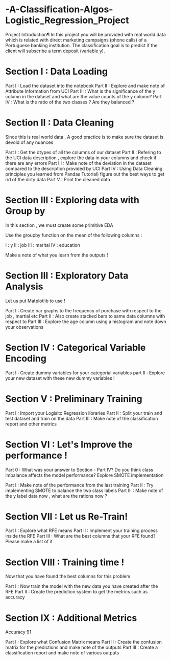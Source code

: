 # -A-Classification-Algos-Logistic_Regression_Project
Project Introduction¶ In this project you will be provided with real world data which is related with direct marketing campaigns (phone calls) of a Portuguese banking institution.  The classification goal is to predict if the client will subscribe a term deposit (variable y).

# Section I : Data Loading

Part I : Load the dataset into the notebook
Part II : Explore and make note of Attribute Information from UCI
Part III : What is the significance of the y column in the dataset and what are the value counts of the y column?
Part IV : What is the ratio of the two classes ? Are they balanced ?

# Section II : Data Cleaning

Since this is real world data , A good practice is to make sure the dataset is devoid of any nuances

Part I : Get the dtypes of all the columns of our dataset
Part II : Refering to the UCI data description , explore the data in your columns and check if there are any errors
Part III : Make note of the deviation in the dataset compared to the description provided by UCI
Part IV : Using Data Cleaning principles you learned from Pandas Tutorial) figure out the best ways to get rid of the dirty data Part V : Print the cleaned data

# Section III : Exploring data with Group by

In this section , we must create some primitive EDA

Use the groupby function on the mean of the following columns :

I : y
II : job
III : marital
IV : education

Make a note of what you learn from the outputs !

# Section III : Exploratory Data Analysis 

Let us put Matplotlib to use !

Part I : Create bar graphs to the frequency of purchase with respect to the job , martial etc
Part II : Also create stacked bars to same data columns with respect to
Part III : Explore the age column using a histogram and note down your observations

# Section IV : Categorical Variable Encoding

Part I : Create dummy variables for your categorial variables
part II : Explore your new dataset with these new dummy variables !

# Section V : Preliminary Training

Part I : Import your Logisitc Regression libraries
Part II : Split your train and test dataset and train on the data
Part III : Make note of the classification report and other metrics

# Section VI : Let's Improve the performance !

Part 0 : What was your answer to Section - Part IV? Do you think class imbalance affects the model performance? Explore SMOTE implementation

Part I : Make note of the performance from the last training
Part II : Try implementing SMOTE to balance the two class labels
Part III : Make note of the y label data now , what are the rations now ?

# Section VII : Let us Re-Train!

Part I : Explore what RFE means
Part II : Implement your training process inside the RFE
Part III : What are the best columns that your RFE found? Please make a list of it

# Section VIII : Training time !

Now that you have found the best columns for this problem

Part I : Now train the model with the new data you have created after the RFE
Part II : Create the prediction system to get the metrics such as accuracy

# Section IX : Additional Metrics

Accuracy 91

Part I : Explore what Confusion Matrix means
Part II : Create the confusion matrix for the predictions and make note of the outputs
Part III : Create a classification report and make note of various outputs
